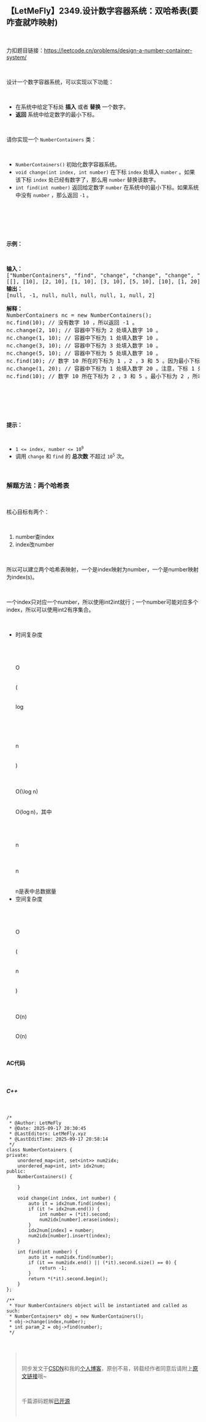 <h2><a id="LetMeFly2349_1"></a>【LetMeFly】2349.设计数字容器系统：双哈希表(要咋查就咋映射)</h2> <br><p>力扣题目链接：<a href="https://leetcode.cn/problems/design-a-number-container-system/" rel="nofollow">https://leetcode.cn/problems/design-a-number-container-system/</a></p> <br><p>设计一个数字容器系统，可以实现以下功能：</p> <br><ul><li>在系统中给定下标处 <strong>插入</strong> 或者 <strong>替换</strong> 一个数字。</li><li><strong>返回</strong> 系统中给定数字的最小下标。</li></ul> <br><p>请你实现一个 <code>NumberContainers</code> 类：</p> <br><ul><li><code>NumberContainers()</code> 初始化数字容器系统。</li><li><code>void change(int index, int number)</code> 在下标 <code>index</code> 处填入 <code>number</code> 。如果该下标 <code>index</code> 处已经有数字了，那么用 <code>number</code> 替换该数字。</li><li><code>int find(int number)</code> 返回给定数字 <code>number</code> 在系统中的最小下标。如果系统中没有 <code>number</code> ，那么返回 <code>-1</code> 。</li></ul> <br><p> </p> <br><p><strong>示例：</strong></p> <br><pre><strong>输入：</strong><br>["NumberContainers", "find", "change", "change", "change", "change", "find", "change", "find"]<br>[[], [10], [2, 10], [1, 10], [3, 10], [5, 10], [10], [1, 20], [10]]<br><strong>输出：</strong><br>[null, -1, null, null, null, null, 1, null, 2]<br><br><strong>解释：</strong><br>NumberContainers nc = new NumberContainers();<br>nc.find(10); // 没有数字 10 ，所以返回 -1 。<br>nc.change(2, 10); // 容器中下标为 2 处填入数字 10 。<br>nc.change(1, 10); // 容器中下标为 1 处填入数字 10 。<br>nc.change(3, 10); // 容器中下标为 3 处填入数字 10 。<br>nc.change(5, 10); // 容器中下标为 5 处填入数字 10 。<br>nc.find(10); // 数字 10 所在的下标为 1 ，2 ，3 和 5 。因为最小下标为 1 ，所以返回 1 。<br>nc.change(1, 20); // 容器中下标为 1 处填入数字 20 。注意，下标 1 处之前为 10 ，现在被替换为 20 。<br>nc.find(10); // 数字 10 所在下标为 2 ，3 和 5 。最小下标为 2 ，所以返回 2 。<br></pre> <br><p> </p> <br><p><strong>提示：</strong></p> <br><ul><li><code>1 <= index, number <= 10<sup>9</sup></code></li><li>调用 <code>change</code> 和 <code>find</code> 的 <strong>总次数</strong> 不超过 <code>10<sup>5</sup></code> 次。</li></ul> <br><h3><a id="_54"></a>解题方法：两个哈希表</h3> <br><p>核心目标有两个：</p> <br><ol><li>number查index</li><li>index改number</li></ol> <br><p>所以可以建立两个哈希表映射，一个是index映射为number，一个是number映射为index(s)。</p> <br><p>一个index只对应一个number，所以使用int2int就行；一个number可能对应多个index，所以可以使用int2有序集合。</p> <br><ul><li>时间复杂度<span class="katex--inline"><span class="katex"><span class="katex-mathml"><br>     <br>      <br>       <br>        <br>         O<br>        <br>        <br>         (<br>        <br>        <br>         log<br>        <br>        <br>         ⁡<br>        <br>        <br>         n<br>        <br>        <br>         )<br>        <br>       <br>       <br>        O(\log n)<br>       <br>      <br>     </span><span class="katex-html"><span class="base"><span class="strut" style="height: 1em; vertical-align: -0.25em;"></span><span class="mord mathnormal" style="margin-right: 0.0278em;">O</span><span class="mopen">(</span><span class="mop">lo<span style="margin-right: 0.0139em;">g</span></span><span class="mspace" style="margin-right: 0.1667em;"></span><span class="mord mathnormal">n</span><span class="mclose">)</span></span></span></span></span>，其中<span class="katex--inline"><span class="katex"><span class="katex-mathml"><br>     <br>      <br>       <br>        <br>         n<br>        <br>       <br>       <br>        n<br>       <br>      <br>     </span><span class="katex-html"><span class="base"><span class="strut" style="height: 0.4306em;"></span><span class="mord mathnormal">n</span></span></span></span></span>是表中总数据量</li><li>空间复杂度<span class="katex--inline"><span class="katex"><span class="katex-mathml"><br>     <br>      <br>       <br>        <br>         O<br>        <br>        <br>         (<br>        <br>        <br>         n<br>        <br>        <br>         )<br>        <br>       <br>       <br>        O(n)<br>       <br>      <br>     </span><span class="katex-html"><span class="base"><span class="strut" style="height: 1em; vertical-align: -0.25em;"></span><span class="mord mathnormal" style="margin-right: 0.0278em;">O</span><span class="mopen">(</span><span class="mord mathnormal">n</span><span class="mclose">)</span></span></span></span></span></li></ul> <br><h4><a id="AC_68"></a>AC代码</h4> <br><h5><a id="C_70"></a>C++</h5> <br><pre><code class="prism language-cpp"><span class="token comment">/*<br> * @Author: LetMeFly<br> * @Date: 2025-09-17 20:30:45<br> * @LastEditors: LetMeFly.xyz<br> * @LastEditTime: 2025-09-17 20:58:14<br> */</span><br><span class="token keyword">class</span> <span class="token class-name">NumberContainers</span> <span class="token punctuation">{<!-- --></span><br><span class="token keyword">private</span><span class="token operator">:</span><br>    unordered_map<span class="token operator"><</span><span class="token keyword">int</span><span class="token punctuation">,</span> set<span class="token operator"><</span><span class="token keyword">int</span><span class="token operator">>></span> num2idx<span class="token punctuation">;</span><br>    unordered_map<span class="token operator"><</span><span class="token keyword">int</span><span class="token punctuation">,</span> <span class="token keyword">int</span><span class="token operator">></span> idx2num<span class="token punctuation">;</span><br><span class="token keyword">public</span><span class="token operator">:</span><br>    <span class="token function">NumberContainers</span><span class="token punctuation">(</span><span class="token punctuation">)</span> <span class="token punctuation">{<!-- --></span><br>        <br>    <span class="token punctuation">}</span><br>    <br>    <span class="token keyword">void</span> <span class="token function">change</span><span class="token punctuation">(</span><span class="token keyword">int</span> index<span class="token punctuation">,</span> <span class="token keyword">int</span> number<span class="token punctuation">)</span> <span class="token punctuation">{<!-- --></span><br>        <span class="token keyword">auto</span> it <span class="token operator">=</span> idx2num<span class="token punctuation">.</span><span class="token function">find</span><span class="token punctuation">(</span>index<span class="token punctuation">)</span><span class="token punctuation">;</span><br>        <span class="token keyword">if</span> <span class="token punctuation">(</span>it <span class="token operator">!=</span> idx2num<span class="token punctuation">.</span><span class="token function">end</span><span class="token punctuation">(</span><span class="token punctuation">)</span><span class="token punctuation">)</span> <span class="token punctuation">{<!-- --></span><br>            <span class="token keyword">int</span> number <span class="token operator">=</span> <span class="token punctuation">(</span><span class="token operator">*</span>it<span class="token punctuation">)</span><span class="token punctuation">.</span>second<span class="token punctuation">;</span><br>            num2idx<span class="token punctuation">[</span>number<span class="token punctuation">]</span><span class="token punctuation">.</span><span class="token function">erase</span><span class="token punctuation">(</span>index<span class="token punctuation">)</span><span class="token punctuation">;</span><br>        <span class="token punctuation">}</span><br>        idx2num<span class="token punctuation">[</span>index<span class="token punctuation">]</span> <span class="token operator">=</span> number<span class="token punctuation">;</span><br>        num2idx<span class="token punctuation">[</span>number<span class="token punctuation">]</span><span class="token punctuation">.</span><span class="token function">insert</span><span class="token punctuation">(</span>index<span class="token punctuation">)</span><span class="token punctuation">;</span><br>    <span class="token punctuation">}</span><br>    <br>    <span class="token keyword">int</span> <span class="token function">find</span><span class="token punctuation">(</span><span class="token keyword">int</span> number<span class="token punctuation">)</span> <span class="token punctuation">{<!-- --></span><br>        <span class="token keyword">auto</span> it <span class="token operator">=</span> num2idx<span class="token punctuation">.</span><span class="token function">find</span><span class="token punctuation">(</span>number<span class="token punctuation">)</span><span class="token punctuation">;</span><br>        <span class="token keyword">if</span> <span class="token punctuation">(</span>it <span class="token operator">==</span> num2idx<span class="token punctuation">.</span><span class="token function">end</span><span class="token punctuation">(</span><span class="token punctuation">)</span> <span class="token operator">||</span> <span class="token punctuation">(</span><span class="token operator">*</span>it<span class="token punctuation">)</span><span class="token punctuation">.</span>second<span class="token punctuation">.</span><span class="token function">size</span><span class="token punctuation">(</span><span class="token punctuation">)</span> <span class="token operator">==</span> <span class="token number">0</span><span class="token punctuation">)</span> <span class="token punctuation">{<!-- --></span><br>            <span class="token keyword">return</span> <span class="token operator">-</span><span class="token number">1</span><span class="token punctuation">;</span><br>        <span class="token punctuation">}</span><br>        <span class="token keyword">return</span> <span class="token operator">*</span><span class="token punctuation">(</span><span class="token operator">*</span>it<span class="token punctuation">)</span><span class="token punctuation">.</span>second<span class="token punctuation">.</span><span class="token function">begin</span><span class="token punctuation">(</span><span class="token punctuation">)</span><span class="token punctuation">;</span><br>    <span class="token punctuation">}</span><br><span class="token punctuation">}</span><span class="token punctuation">;</span><br><br><span class="token comment">/**<br> * Your NumberContainers object will be instantiated and called as such:<br> * NumberContainers* obj = new NumberContainers();<br> * obj->change(index,number);<br> * int param_2 = obj->find(number);<br> */</span><br></code></pre> <br><blockquote> <br> <p>同步发文于<a href="https://letmefly.blog.csdn.net/article/details/151803541" rel="nofollow">CSDN</a>和我的<a href="https://blog.letmefly.xyz/" rel="nofollow">个人博客</a>，原创不易，转载经作者同意后请附上<a href="https://blog.letmefly.xyz/2025/09/17/LeetCode%202349.%E8%AE%BE%E8%AE%A1%E6%95%B0%E5%AD%97%E5%AE%B9%E5%99%A8%E7%B3%BB%E7%BB%9F/" rel="nofollow">原文链接</a>哦~</p> <br> <p>千篇源码题解<a href="https://github.com/LetMeFly666/LeetCode">已开源</a></p> <br></blockquote>